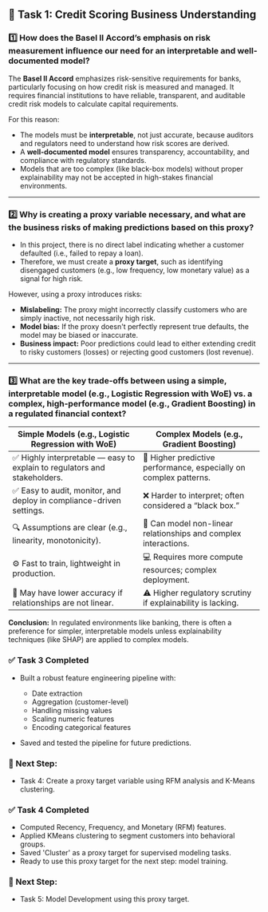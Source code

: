 ## 📑 **Task 1: Credit Scoring Business Understanding**

### 1️⃣ **How does the Basel II Accord’s emphasis on risk measurement influence our need for an interpretable and well-documented model?**

The **Basel II Accord** emphasizes risk-sensitive requirements for banks, particularly focusing on how credit risk is measured and managed. It requires financial institutions to have reliable, transparent, and auditable credit risk models to calculate capital requirements.

For this reason:

- The models must be **interpretable**, not just accurate, because auditors and regulators need to understand how risk scores are derived.
- A **well-documented model** ensures transparency, accountability, and compliance with regulatory standards.
- Models that are too complex (like black-box models) without proper explainability may not be accepted in high-stakes financial environments.

---

### 2️⃣ **Why is creating a proxy variable necessary, and what are the business risks of making predictions based on this proxy?**

- In this project, there is no direct label indicating whether a customer defaulted (i.e., failed to repay a loan).
- Therefore, we must create a **proxy target**, such as identifying disengaged customers (e.g., low frequency, low monetary value) as a signal for high risk.

However, using a proxy introduces risks:

- **Mislabeling:** The proxy might incorrectly classify customers who are simply inactive, not necessarily high risk.
- **Model bias:** If the proxy doesn't perfectly represent true defaults, the model may be biased or inaccurate.
- **Business impact:** Poor predictions could lead to either extending credit to risky customers (losses) or rejecting good customers (lost revenue).

---

### 3️⃣ **What are the key trade-offs between using a simple, interpretable model (e.g., Logistic Regression with WoE) vs. a complex, high-performance model (e.g., Gradient Boosting) in a regulated financial context?**

| Simple Models (e.g., Logistic Regression with WoE)                        | Complex Models (e.g., Gradient Boosting)                          |
| ------------------------------------------------------------------------- | ----------------------------------------------------------------- |
| ✅ Highly interpretable — easy to explain to regulators and stakeholders. | 🚀 Higher predictive performance, especially on complex patterns. |
| ✅ Easy to audit, monitor, and deploy in compliance-driven settings.      | ❌ Harder to interpret; often considered a “black box.”           |
| 🔍 Assumptions are clear (e.g., linearity, monotonicity).                 | 🧠 Can model non-linear relationships and complex interactions.   |
| ⚙️ Fast to train, lightweight in production.                              | 💻 Requires more compute resources; complex deployment.           |
| 🛑 May have lower accuracy if relationships are not linear.               | ⚠️ Higher regulatory scrutiny if explainability is lacking.       |

**Conclusion:** In regulated environments like banking, there is often a preference for simpler, interpretable models unless explainability techniques (like SHAP) are applied to complex models.

### ✅ Task 3 Completed

- Built a robust feature engineering pipeline with:

  - Date extraction
  - Aggregation (customer-level)
  - Handling missing values
  - Scaling numeric features
  - Encoding categorical features

- Saved and tested the pipeline for future predictions.

### 🚀 Next Step:

- Task 4: Create a proxy target variable using RFM analysis and K-Means clustering.

### ✅ Task 4 Completed

- Computed Recency, Frequency, and Monetary (RFM) features.
- Applied KMeans clustering to segment customers into behavioral groups.
- Saved 'Cluster' as a proxy target for supervised modeling tasks.
- Ready to use this proxy target for the next step: model training.

### 🚀 Next Step:

- Task 5: Model Development using this proxy target.
